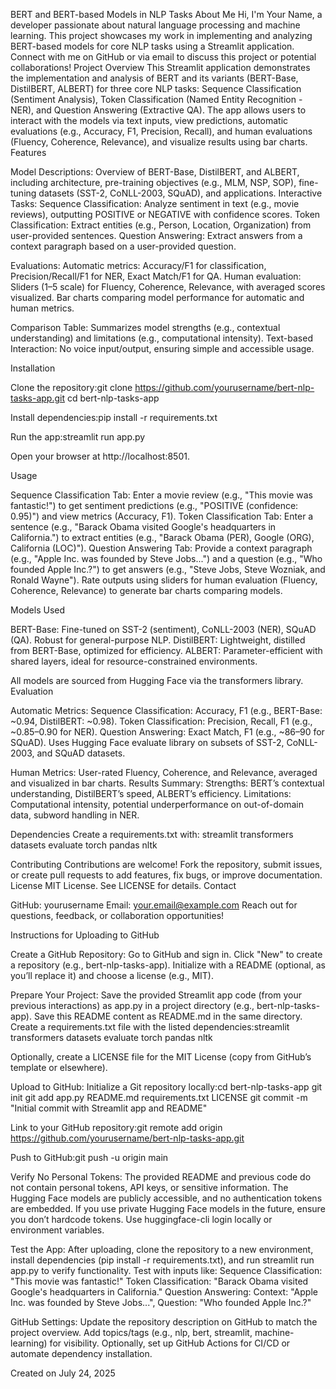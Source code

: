 BERT and BERT-based Models in NLP Tasks
About Me
Hi, I'm Your Name, a developer passionate about natural language processing and machine learning. This project showcases my work in implementing and analyzing BERT-based models for core NLP tasks using a Streamlit application. Connect with me on GitHub or via email to discuss this project or potential collaborations!
Project Overview
This Streamlit application demonstrates the implementation and analysis of BERT and its variants (BERT-Base, DistilBERT, ALBERT) for three core NLP tasks: Sequence Classification (Sentiment Analysis), Token Classification (Named Entity Recognition - NER), and Question Answering (Extractive QA). The app allows users to interact with the models via text inputs, view predictions, automatic evaluations (e.g., Accuracy, F1, Precision, Recall), and human evaluations (Fluency, Coherence, Relevance), and visualize results using bar charts.
Features

Model Descriptions: Overview of BERT-Base, DistilBERT, and ALBERT, including architecture, pre-training objectives (e.g., MLM, NSP, SOP), fine-tuning datasets (SST-2, CoNLL-2003, SQuAD), and applications.
Interactive Tasks:
Sequence Classification: Analyze sentiment in text (e.g., movie reviews), outputting POSITIVE or NEGATIVE with confidence scores.
Token Classification: Extract entities (e.g., Person, Location, Organization) from user-provided sentences.
Question Answering: Extract answers from a context paragraph based on a user-provided question.


Evaluations:
Automatic metrics: Accuracy/F1 for classification, Precision/Recall/F1 for NER, Exact Match/F1 for QA.
Human evaluation: Sliders (1–5 scale) for Fluency, Coherence, Relevance, with averaged scores visualized.
Bar charts comparing model performance for automatic and human metrics.


Comparison Table: Summarizes model strengths (e.g., contextual understanding) and limitations (e.g., computational intensity).
Text-based Interaction: No voice input/output, ensuring simple and accessible usage.

Installation

Clone the repository:git clone https://github.com/yourusername/bert-nlp-tasks-app.git
cd bert-nlp-tasks-app


Install dependencies:pip install -r requirements.txt


Run the app:streamlit run app.py

Open your browser at http://localhost:8501.

Usage

Sequence Classification Tab: Enter a movie review (e.g., "This movie was fantastic!") to get sentiment predictions (e.g., "POSITIVE (confidence: 0.95)") and view metrics (Accuracy, F1).
Token Classification Tab: Enter a sentence (e.g., "Barack Obama visited Google's headquarters in California.") to extract entities (e.g., "Barack Obama (PER), Google (ORG), California (LOC)").
Question Answering Tab: Provide a context paragraph (e.g., "Apple Inc. was founded by Steve Jobs...") and a question (e.g., "Who founded Apple Inc.?") to get answers (e.g., "Steve Jobs, Steve Wozniak, and Ronald Wayne").
Rate outputs using sliders for human evaluation (Fluency, Coherence, Relevance) to generate bar charts comparing models.

Models Used

BERT-Base: Fine-tuned on SST-2 (sentiment), CoNLL-2003 (NER), SQuAD (QA). Robust for general-purpose NLP.
DistilBERT: Lightweight, distilled from BERT-Base, optimized for efficiency.
ALBERT: Parameter-efficient with shared layers, ideal for resource-constrained environments.

All models are sourced from Hugging Face via the transformers library.
Evaluation

Automatic Metrics:
Sequence Classification: Accuracy, F1 (e.g., BERT-Base: ~0.94, DistilBERT: ~0.98).
Token Classification: Precision, Recall, F1 (e.g., ~0.85–0.90 for NER).
Question Answering: Exact Match, F1 (e.g., ~86–90 for SQuAD).
Uses Hugging Face evaluate library on subsets of SST-2, CoNLL-2003, and SQuAD datasets.


Human Metrics: User-rated Fluency, Coherence, and Relevance, averaged and visualized in bar charts.
Results Summary: 
Strengths: BERT’s contextual understanding, DistilBERT’s speed, ALBERT’s efficiency.
Limitations: Computational intensity, potential underperformance on out-of-domain data, subword handling in NER.



Dependencies
Create a requirements.txt with:
streamlit
transformers
datasets
evaluate
torch
pandas
nltk

Contributing
Contributions are welcome! Fork the repository, submit issues, or create pull requests to add features, fix bugs, or improve documentation.
License
MIT License. See LICENSE for details.
Contact

GitHub: yourusername
Email: your.email@example.com
Reach out for questions, feedback, or collaboration opportunities!

Instructions for Uploading to GitHub

Create a GitHub Repository:
Go to GitHub and sign in.
Click "New" to create a repository (e.g., bert-nlp-tasks-app).
Initialize with a README (optional, as you’ll replace it) and choose a license (e.g., MIT).


Prepare Your Project:
Save the provided Streamlit app code (from your previous interactions) as app.py in a project directory (e.g., bert-nlp-tasks-app).
Save this README content as README.md in the same directory.
Create a requirements.txt file with the listed dependencies:streamlit
transformers
datasets
evaluate
torch
pandas
nltk


Optionally, create a LICENSE file for the MIT License (copy from GitHub’s template or elsewhere).


Upload to GitHub:
Initialize a Git repository locally:cd bert-nlp-tasks-app
git init
git add app.py README.md requirements.txt LICENSE
git commit -m "Initial commit with Streamlit app and README"


Link to your GitHub repository:git remote add origin https://github.com/yourusername/bert-nlp-tasks-app.git


Push to GitHub:git push -u origin main




Verify No Personal Tokens:
The provided README and previous code do not contain personal tokens, API keys, or sensitive information. The Hugging Face models are publicly accessible, and no authentication tokens are embedded.
If you use private Hugging Face models in the future, ensure you don’t hardcode tokens. Use huggingface-cli login locally or environment variables.


Test the App:
After uploading, clone the repository to a new environment, install dependencies (pip install -r requirements.txt), and run streamlit run app.py to verify functionality.
Test with inputs like:
Sequence Classification: "This movie was fantastic!"
Token Classification: "Barack Obama visited Google's headquarters in California."
Question Answering: Context: "Apple Inc. was founded by Steve Jobs...", Question: "Who founded Apple Inc.?"




GitHub Settings:
Update the repository description on GitHub to match the project overview.
Add topics/tags (e.g., nlp, bert, streamlit, machine-learning) for visibility.
Optionally, set up GitHub Actions for CI/CD or automate dependency installation.




Created on July 24, 2025
